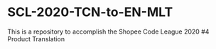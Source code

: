 # SCL-2020-TCN-to-EN-MLT
This is a repository to accomplish the Shopee Code League 2020 #4 Product Translation
